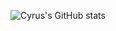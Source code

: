![Cyrus's GitHub stats](https://github-readme-stats.vercel.app/api?username=cyrus01337&show_icons=true&theme=dracula)
